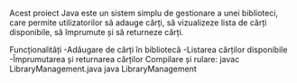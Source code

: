 Acest proiect Java este un sistem simplu de gestionare a unei biblioteci, care permite utilizatorilor să adauge cărți, să vizualizeze lista de cărți disponibile, să împrumute și să returneze cărți.

Funcționalități
-Adăugare de cărți în bibliotecă
-Listarea cărților disponibile
-Împrumutarea și returnarea cărților
Compilare și rulare:
javac LibraryManagement.java
java LibraryManagement
